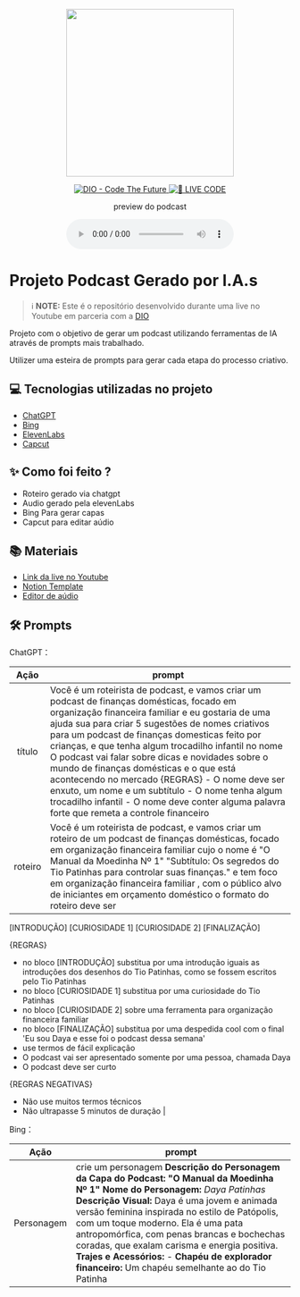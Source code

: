 <p align="center">
<img 
    src="https://github.com/Dayanneportugal/prompts-for-podcast-generate-by-ia/blob/main/PERSONAGEM%20DAYA.jpg"
    width="300"
/>
</p>

<p align="center">
<a href="https://dio.me/">
    <img 
        src="https://img.shields.io/badge/DIO-Code_The_Future-28DA77?logo=youtube" 
        alt="DIO - Code The Future">
</a>
<a href="https://dio.me/">
<img 
    src="https://img.shields.io/badge/🔴_LIVE_CODE-FF5E72" 
    alt="🔴 LIVE CODE">
</a>
</p>

<p align="center">
    preview do podcast
</p>

<div align="center">
    <audio src="output/podcast_editado.MP3" controls title="Podcast editado"></audio>
</div>

# Projeto Podcast Gerado por I.A.s


 > ℹ️ **NOTE:** Este é o repositório desenvolvido durante uma live no Youtube em parceria com a [DIO](https://dio.me)

Projeto com o objetivo de gerar um podcast utilizando ferramentas de IA através de prompts mais trabalhado.

Utilizer uma esteira de prompts para gerar cada etapa do processo criativo.

## 💻 Tecnologias utilizadas no projeto

- [ChatGPT](https://chat.openai.com/) 
- [Bing](https://www.midjourney.com/app/)
- [ElevenLabs](https://beta.elevenlabs.io/)
- [Capcut](https://www.bing.com/?FORM=GENBHP)

## ✨ Como foi feito ?

- Roteiro gerado via chatgpt
- Audio gerado pela elevenLabs
- Bing Para gerar capas
- Capcut para editar aúdio 

## 📚 Materiais

- [Link da live no Youtube](https://www.youtube.com)
- [Notion Template](https://helpful-jump-17b.notion.site/PAS-Podcast-AI-Studio-210489e15d7a4a73b743bb159e45d06f?pvs=4)
- [Editor de aúdio](https://www.capcut.com/editor?from_page=landing_page&__action_from=picture_V%C3%ADdeos%20profissionais%20em%20minutos,%20n%C3%A3o%20em%20horas.)


## 🛠️ Prompts

ChatGPT：

|   Ação   | prompt                                                                                                                                                                                                                                                                         |
| :------: | ------------------------------------------------------------------------------------------------------------------------------------------------------------------------------------------------------------------------------------------------------------------------------ |
|  título  | Você é um roteirista de podcast, e vamos criar um podcast de finanças domésticas, focado em organização financeira familiar e eu gostaria de uma ajuda sua para criar 5 sugestões de nomes criativos para um podcast de finanças domesticas feito por crianças, e que tenha algum trocadilho infantil no nome O podcast vai falar sobre dicas e novidades sobre o mundo de finanças domésticas e o que está acontecendo no mercado {REGRAS} - O nome deve ser enxuto, um nome e um subtítulo - O nome tenha algum trocadilho infantil - O nome deve conter alguma palavra forte que remeta a controle financeiro                                                     |
|  roteiro  | Você é um roteirista de podcast, e vamos criar um  roteiro de um podcast de finanças domésticas, focado em organização financeira familiar cujo o nome é "O Manual da Moedinha Nº 1" "Subtítulo: Os segredos do Tio Patinhas para controlar suas finanças." e tem foco em organização financeira familiar ,  com o público alvo de iniciantes em orçamento doméstico o formato do roteiro deve ser
[INTRODUÇÃO]
[CURIOSIDADE 1]
[CURIOSIDADE 2]
[FINALIZAÇÃO]

{REGRAS}

- no bloco [INTRODUÇÃO] substitua por uma introdução iguais as introduções dos desenhos do Tio Patinhas, como se fossem escritos pelo Tio Patinhas 
- no bloco [CURIOSIDADE 1] substitua por uma curiosidade do Tio Patinhas 
- no bloco [CURIOSIDADE 2] sobre uma ferramenta para organização financeira familiar
- no bloco [FINALIZAÇÃO] substitua por uma despedida cool com o final 'Eu sou Daya e esse foi o podcast dessa semana' 
- use termos de fácil explicação
- O podcast vai ser apresentado somente por uma pessoa, chamada Daya 
- O podcast deve ser curto

{REGRAS NEGATIVAS}

- Não use muitos termos técnicos
- Não ultrapasse 5 minutos de duração |


Bing：

|  Ação  | prompt                                                                                 |
| :----: | -------------------------------------------------------------------------------------- |
|Personagem | crie um personagem **Descrição do Personagem da Capa do Podcast: "O Manual da Moedinha Nº 1"**    **Nome do Personagem:** *Daya Patinhas*    **Descrição Visual:**   Daya é uma jovem e animada versão feminina inspirada no estilo de Patópolis, com um toque moderno. Ela é uma pata antropomórfica, com penas brancas e bochechas coradas, que exalam carisma e energia positiva.    **Trajes e Acessórios:**   - **Chapéu de explorador financeiro:** Um chapéu semelhante ao do Tio Patinha|

